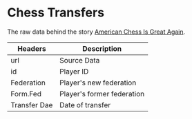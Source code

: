 # Chess Transfers

The raw data behind the story [American Chess Is Great Again](https://fivethirtyeight.com/features/american-chess-is-great-again/).


Headers | Description
--------|-------------
url | Source Data
id | Player ID
Federation | Player's new federation
Form.Fed | Player's former federation
Transfer Dae | Date of transfer
